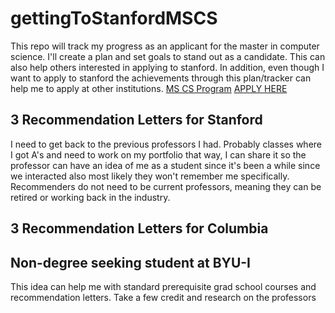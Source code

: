 # gettingToStanfordMSCS
This repo will track my progress as an applicant for the master in computer science. I'll create a plan and set goals to stand out as a candidate. This can also help others interested in applying to stanford. In addition, even though I want to apply to stanford the achievements through this plan/tracker can help me to apply at other institutions.
[MS CS Program](https://online.stanford.edu/programs/computer-science-ms-degree)
[APPLY HERE](https://gradadmissions.stanford.edu/apply/apply-now)

## 3 Recommendation Letters for Stanford
I need to get back to the previous professors I had. Probably classes where I got A's and need to work on my portfolio that way, I can share it so the professor can have an idea of me as a student since it's been a while since we interacted also most likely they won't remember me specifically. Recommenders do not need to be current professors, meaning they can be retired or working back in the industry.

## 3 Recommendation Letters for Columbia


## Non-degree seeking student at BYU-I
This idea can help me with standard prerequisite grad school courses and recommendation letters. Take a few credit and research on the professors
